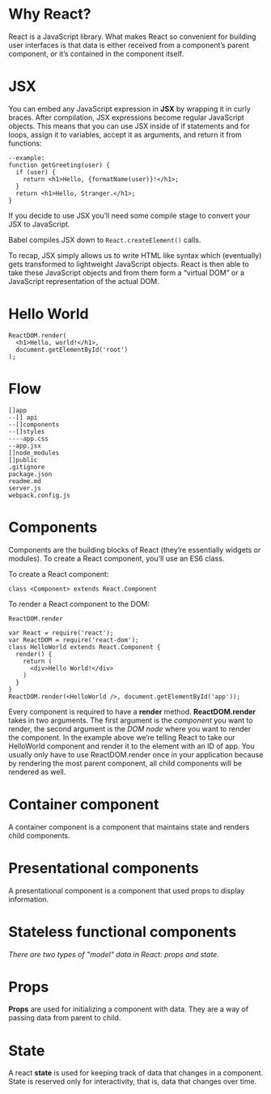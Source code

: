 # Why React? 
React is a JavaScript library. What makes React so convenient for building user interfaces is that data is either received from a component’s parent component, or it’s contained in the component itself.

# JSX 
You can embed any JavaScript expression in **JSX** by wrapping it in curly braces. After compilation, JSX expressions become regular JavaScript objects. This means that you can use JSX inside of if statements and for loops, assign it to variables, accept it as arguments, and return it from functions:

```
--example: 
function getGreeting(user) {
  if (user) {
    return <h1>Hello, {formatName(user)}!</h1>;
  }
  return <h1>Hello, Stranger.</h1>;
}
```
If you decide to use JSX you’ll need some compile stage to convert your JSX to JavaScript. 

Babel compiles JSX down to ```React.createElement()``` calls.

To recap, JSX simply allows us to write HTML like syntax which (eventually) gets transformed to lightweight JavaScript objects. React is then able to take these JavaScript objects and from them form a “virtual DOM” or a JavaScript representation of the actual DOM. 

# Hello World
```
ReactDOM.render(
  <h1>Hello, world!</h1>,
  document.getElementById('root')
);
```
# Flow
```
[]app
--[] api
--[]components
--[]styles
----app.css
--app.jsx
[]node_modules
[]public 
.gitignore
package.json
readme.md
server.js
webpack.config.js
```

# Components 
Components are the building blocks of React (they’re essentially widgets or modules). To create a React component, you'll use an ES6 class.

To create a React component: 
```
class <Component> extends React.Component
```
To render a React component to the DOM:
```
ReactDOM.render
```
```
var React = require('react');
var ReactDOM = require('react-dom');
class HelloWorld extends React.Component {
  render() {
    return (
      <div>Hello World!</div>
    )
  }
}
ReactDOM.render(<HelloWorld />, document.getElementById('app'));
```

Every component is required to have a **render** method. **ReactDOM.render** takes in two arguments. The first argument is the *component* you want to render, the second argument is the *DOM node* where you want to render the component. In the example above we’re telling React to take our HelloWorld component and render it to the element with an ID of app. You usually only have to use ReactDOM.render once in your application because by rendering the most parent component, all child components will be rendered as well.

# Container component 
A container component is a component that maintains state and renders child components.

# Presentational components
A presentational component is a component that used props to display information. 

# Stateless functional components

*There are two types of "model" data in React: props and state.*
 
# Props
**Props** are used for initializing a component with data. They are a way of passing data from parent to child.

# State
A react **state** is used for keeping track of data that changes in a component. State is reserved only for interactivity, that is, data that changes over time.
